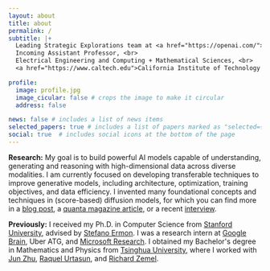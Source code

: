 ```yaml
---
layout: about
title: about
permalink: /
subtitle: |+
  Leading Strategic Explorations team at <a href="https://openai.com/">OpenAI</a><br><br>
  Incoming Assistant Professor, <br>
  Electrical Engineering and Computing + Mathematical Sciences, <br>
  <a href="https://www.caltech.edu">California Institute of Technology (Caltech)</a>.

profile:
  image: profile.jpg
  image_cicular: false # crops the image to make it circular
  address: false

news: false # includes a list of news items
selected_papers: true # includes a list of papers marked as "selected={true}"
social: true  # includes social icons at the bottom of the page
---
```


**Research:** My goal is to build powerful AI models capable of understanding, generating and reasoning with high-dimensional data across diverse modalities. I am currently focused on developing transferable techniques to improve generative models, including architecture, optimization, training objectives, and data efficiency. I invented many foundational concepts and techniques in (score-based) diffusion models, for which you can find more in a [blog post](/blog/2021/score/), a [quanta magazine article](https://www.quantamagazine.org/the-physics-principle-that-inspired-modern-ai-art-20230105/), or a recent [interview](https://x.com/slaterstich/status/1911817486439461009).

**Previously:** I received my Ph.D. in Computer Science from [Stanford University](https://www.stanford.edu), advised by [Stefano Ermon](https://cs.stanford.edu/~ermon). I was a research intern at [Google Brain](https://research.google/teams/brain/), Uber ATG, and [Microsoft Research](https://www.microsoft.com/en-us/research/lab/microsoft-research-cambridge/). I obtained my Bachelor's degree in Mathematics and Physics from [Tsinghua University](https://www.tsinghua.edu.cn/), where I worked with [Jun Zhu](http://ml.cs.tsinghua.edu.cn/~jun/index.shtml), [Raquel Urtasun](http://www.cs.toronto.edu/~urtasun/), and [Richard Zemel](http://www.cs.toronto.edu/~zemel/inquiry/home.php).

